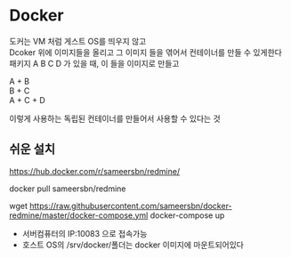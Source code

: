 # Docker 
도커는 VM 처럼 게스트 OS를 띄우지 않고  
Dcoker 위에 이미지들을 올리고 그 이미지 들을 엮어서 컨테이너를 만들 수 있게한다  
패키지 A B C D 가 있을 때, 이 들을 이미지로 만들고

A + B  
B + C  
A + C + D  

이렇게 사용하는 독립된 컨테이너를 만들어서 사용할 수 있다는 것  




## 쉬운 설치

https://hub.docker.com/r/sameersbn/redmine/

docker pull sameersbn/redmine

wget https://raw.githubusercontent.com/sameersbn/docker-redmine/master/docker-compose.yml
docker-compose up

+ 서버컴퓨터의 IP:10083 으로 접속가능
+ 호스트 OS의 /srv/docker/폴더는 docker 이미지에 마운트되어있다  
